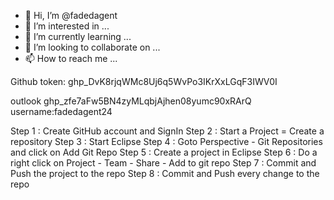 - 👋 Hi, I’m @fadedagent
- 👀 I’m interested in ...
- 🌱 I’m currently learning ...
- 💞️ I’m looking to collaborate on ...
- 📫 How to reach me ...

<!---
fadedagent/fadedagent is a ✨ special ✨ repository because its `README.md` (this file) appears on your GitHub profile.
You can click the Preview link to take a look at your changes.
--->
Github token:
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

outlook 
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
username:fadedagent24

Step 1 : Create GitHub account and SignIn
Step 2 : Start a Project = Create a repository
Step 3 : Start Eclipse
Step 4 : Goto Perspective - Git Repositories and click on Add Git Repo
Step 5 : Create a project in Eclipse
Step 6 : Do a right click on Project - Team - Share - Add to git repo
Step 7 : Commit and Push the project to the repo
Step 8 : Commit and Push every change to the repo
